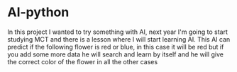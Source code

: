 # AI-python
In this project I wanted to try something with AI, next year I'm going to start studying MCT and there is a lesson where I will start learning AI.
This AI can predict if the following flower is red or blue, in this case it will be red but if you add some more data he will search and learn by itself and he will give the correct color of the flower in all the other cases
